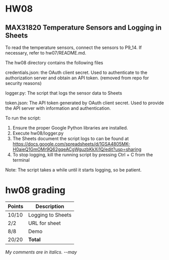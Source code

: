 # HW08
## MAX31820 Temperature Sensors and Logging in Sheets
To read the temperature sensors, connect the sensors to P9_14. If necessary, refer to hw07/README.md.

The hw08 directory contains the following files

credentials.json: the OAuth client secret. Used to authenticate to the authorization server and obtain an API token. (removed from repo for security reasons)

logger.py: The script that logs the sensor data to Sheets

token.json: The API token generated by OAuth client secret. Used to provide the API server with information and authentication.

To run the script:
1. Ensure the proper Google Python libraries are installed.
2. Execute hw08/logger.py
3. The Sheets document the script logs to can be found at https://docs.google.com/spreadsheets/d/1GSA4805MK-H0aieQ1GmOMr9Q62gqeACgWguzbKkXi1Q/edit?usp=sharing
4. To stop logging, kill the running script by pressing Ctrl + C from the terminal

Note: The script takes a while until it starts logging, so be patient.

# hw08 grading

| Points      | Description |
| ----------- | ----------- |
| 10/10       | Logging to Sheets
|  2/2        | URL for sheet
|  8/8        | Demo
| 20/20 | **Total**

*My comments are in italics. --may*
